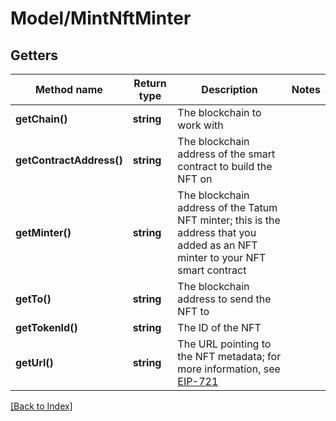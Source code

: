 # Model/MintNftMinter

## Getters

Method name | Return type | Description | Notes
------------ | ------------- | ------------- | -------------
**getChain()** | **string** | The blockchain to work with |
**getContractAddress()** | **string** | The blockchain address of the smart contract to build the NFT on |
**getMinter()** | **string** | The blockchain address of the Tatum NFT minter; this is the address that you added as an NFT minter to your NFT smart contract |
**getTo()** | **string** | The blockchain address to send the NFT to |
**getTokenId()** | **string** | The ID of the NFT |
**getUrl()** | **string** | The URL pointing to the NFT metadata; for more information, see <a href="https://eips.ethereum.org/EIPS/eip-721#specification" target="_blank">EIP-721</a> |

[[Back to Index]](../index.md)
